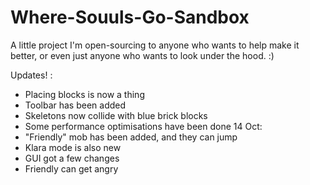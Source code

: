 # Where-Souuls-Go-Sandbox
 A little project I'm open-sourcing to anyone who wants to help make it better, or even just anyone who wants to look under the hood. :)

Updates! :
   - Placing blocks is now a thing
   - Toolbar has been added
   - Skeletons now collide with blue brick blocks
   - Some performance optimisations have been done
14 Oct:
   - "Friendly" mob has been added, and they can jump
   - Klara mode is also new
   - GUI got a few changes
   - Friendly can get angry
